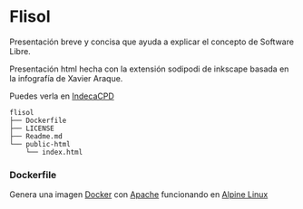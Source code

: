 # Flisol
Presentación breve y concisa que ayuda a explicar el concepto de Software Libre.

Presentación html hecha con la extensión sodipodi de inkscape basada en la infografía de Xavier Araque.

Puedes verla en [IndecaCPD](https://indecacpd.es/flisol/#frame2210)

```
flisol
├── Dockerfile
├── LICENSE
├── Readme.md
└── public-html
    └── index.html
```
### Dockerfile
Genera una imagen [Docker](https://hub.docker.com/explore) con [Apache](https://hub.docker.com/_/httpd/) funcionando en [Alpine Linux](https://hub.docker.com/_/httpd/#what-is-httpd)
